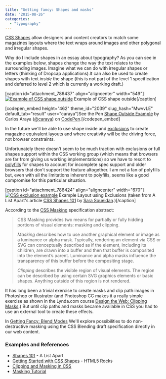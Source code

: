 ```yaml
---
title: "Getting fancy: Shapes and masks"
date: "2015-08-26"
categories: 
  - "typography"
---
```


[CSS Shapes](http://dev.w3.org/csswg/css-shapes/) allow designers and content creators to match some magazines layouts where the text wraps around images and other polygonal and irregular shapes.

Why do I include shapes in an essay about typography? As you can see in the examples below, shapes change the way the text relates to the surrounding images. Imagine what we can do with irregular shapes or letters (thinking of Dropcap applications).It can also be used to create shapes with text _inside_ the shape (this is not part of the level 1 specification and deferred to level 2 which is currently a working draft.)

\[caption id="attachment\_786437" align="aligncenter" width="549"\][![Example of CSS shape outside](https://publishing-project.rivendellweb.net/wp-content/uploads/2015/06/shape-outside-example.jpg)](http:https://publishing-project.rivendellweb.net/wp-content/uploads/2015/06/shape-outside-example.jpg) Example of CSS shape outside\[/caption\]

\[codepen\_embed height="462" theme\_id="2039" slug\_hash="MwvvLE" default\_tab="result" user="caraya"\]See the Pen [Shape Outside Example](http://codepen.io/caraya/pen/MwvvLE/) by Carlos Araya ([@caraya](http://codepen.io/caraya)) on [CodePen](http://codepen.io).\[/codepen\_embed\]

In the future we'll be able to use shape inside and [exclusions](http://dev.w3.org/csswg/css-exclusions/) to create magazine equivalent layouts and where creativity will be the driving force, not browser constraints.

Unfortunately there doesn't seem to be much traction with exclusions or full shapes support within the CSS working group (which means that browsers are far from giving us working implementations) so we have to resort to [polyfills](https://github.com/adobe-webplatform/css-shapes-polyfill/blob/master/README.md) for shapes to account for incomplete spec support and older browsers that don't support the feature altogether. I am not a fan of polyfills but, even with all the limitations inherent to polyfills, seems like a good compromise for this particular situation.

\[caption id="attachment\_786424" align="aligncenter" width="670"\][![CSS exclusion example](https://publishing-project.rivendellweb.net/wp-content/uploads/2015/06/exclusion-example.jpg)](http:https://publishing-project.rivendellweb.net/wp-content/uploads/2015/06/exclusion-example.jpg) Example Layout using Exclusions (taken from A List Apart's article [CSS Shapes 101](http://alistapart.com/article/css-shapes-101) by [Sara Soueidan](http://sarasoueidan.com/).)\[/caption\]

According to the [CSS Masking](http://dev.w3.org/fxtf/masking/) specification abstract:

> CSS Masking provides two means for partially or fully hidding portions of visual elements: masking and clipping.
> 
> _Masking_ describes how to use another graphical element or image as a luminance or alpha mask. Typically, rendering an element via CSS or SVG can conceptually described as if the element, including its children, are drawn into a buffer and then that buffer is composited into the element’s parent. Luminance and alpha masks influence the transparency of this buffer before the compositing stage.
> 
> _Clipping_ describes the visible region of visual elements. The region can be described by using certain SVG graphics elements or basic shapes. Anything outside of this region is not rendered.

It has long been a trivial exercise to create masks and clip path images in Photoshop or Illustrator (and Photoshop CC makes it a really simple exercise as shown in the Lynda.com course [Design the Web: Clipping Masks](http://www.lynda.com/Photoshop-tutorials/Web-Design-Lab-Using-Clipping-Masks-Nondestructive-Cropping/114906-2.html).) But until clip paths and masks became available in CSS you had to use an external tool to create these effects.

In [Getting Fancy: Blend Modes](https://publishing-project.rivendellweb.net/getting-fancy-blend-modes/) We'll explore possibilities to do non-destructive masking using the CSS Blending draft specification directly in our web content.

### Examples and References

- [Shapes 101](http://alistapart.com/article/css-shapes-101) - A List Apart
- [Getting Started with CSS Shapes](http://www.html5rocks.com/en/tutorials/shapes/getting-started/) - HTML5 Rocks
- [Clipping and Masking in CSS](https://css-tricks.com/clipping-masking-css/)
- [Masking Tutorial](http://www.html5rocks.com/en/tutorials/masking/adobe/)
